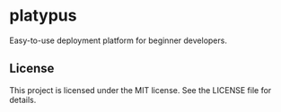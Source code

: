 # platypus

Easy-to-use deployment platform for beginner developers.

## License

This project is licensed under the MIT license. See the LICENSE file for details.

